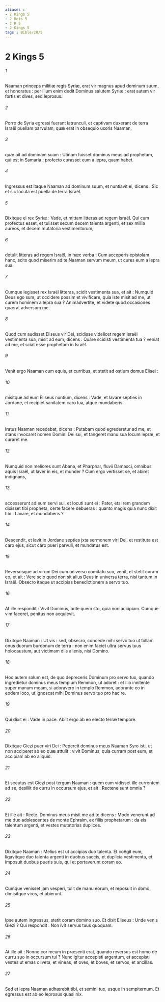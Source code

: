 ```yaml
---
aliases : 
- 2 Kings 5
- 2 Rois 5
- 2 R 5
- 2 Kings 5
tags : Bible/2R/5
---
```


# 2 Kings 5

###### 1
Naaman princeps militiæ regis Syriæ, erat vir magnus apud dominum suum, et honoratus : per illum enim dedit Dominus salutem Syriæ : erat autem vir fortis et dives, sed leprosus.
###### 2
Porro de Syria egressi fuerant latrunculi, et captivam duxerant de terra Israël puellam parvulam, quæ erat in obsequio uxoris Naaman,
###### 3
quæ ait ad dominam suam : Utinam fuisset dominus meus ad prophetam, qui est in Samaria : profecto curasset eum a lepra, quam habet.
###### 4
Ingressus est itaque Naaman ad dominum suum, et nuntiavit ei, dicens : Sic et sic locuta est puella de terra Israël.
###### 5
Dixitque ei rex Syriæ : Vade, et mittam litteras ad regem Israël. Qui cum profectus esset, et tulisset secum decem talenta argenti, et sex millia aureos, et decem mutatoria vestimentorum,
###### 6
detulit litteras ad regem Israël, in hæc verba : Cum acceperis epistolam hanc, scito quod miserim ad te Naaman servum meum, ut cures eum a lepra sua.
###### 7
Cumque legisset rex Israël litteras, scidit vestimenta sua, et ait : Numquid Deus ego sum, ut occidere possim et vivificare, quia iste misit ad me, ut curem hominem a lepra sua ? Animadvertite, et videte quod occasiones quærat adversum me.
###### 8
Quod cum audisset Eliseus vir Dei, scidisse videlicet regem Israël vestimenta sua, misit ad eum, dicens : Quare scidisti vestimenta tua ? veniat ad me, et sciat esse prophetam in Israël.
###### 9
Venit ergo Naaman cum equis, et curribus, et stetit ad ostium domus Elisei :
###### 10
misitque ad eum Eliseus nuntium, dicens : Vade, et lavare septies in Jordane, et recipiet sanitatem caro tua, atque mundaberis.
###### 11
Iratus Naaman recedebat, dicens : Putabam quod egrederetur ad me, et stans invocaret nomen Domini Dei sui, et tangeret manu sua locum lepræ, et curaret me.
###### 12
Numquid non meliores sunt Abana, et Pharphar, fluvii Damasci, omnibus aquis Israël, ut laver in eis, et munder ? Cum ergo vertisset se, et abiret indignans,
###### 13
accesserunt ad eum servi sui, et locuti sunt ei : Pater, etsi rem grandem dixisset tibi propheta, certe facere debueras : quanto magis quia nunc dixit tibi : Lavare, et mundaberis ?
###### 14
Descendit, et lavit in Jordane septies jxta sermonem viri Dei, et restituta est caro ejus, sicut caro pueri parvuli, et mundatus est.
###### 15
Reversusque ad virum Dei cum universo comitatu suo, venit, et stetit coram eo, et ait : Vere scio quod non sit alius Deus in universa terra, nisi tantum in Israël. Obsecro itaque ut accipias benedictionem a servo tuo.
###### 16
At ille respondit : Vivit Dominus, ante quem sto, quia non accipiam. Cumque vim faceret, penitus non acquievit.
###### 17
Dixitque Naaman : Ut vis : sed, obsecro, concede mihi servo tuo ut tollam onus duorum burdonum de terra : non enim faciet ultra servus tuus holocaustum, aut victimam diis alienis, nisi Domino.
###### 18
Hoc autem solum est, de quo depreceris Dominum pro servo tuo, quando ingredietur dominus meus templum Remmon, ut adoret : et illo innitente super manum meam, si adoravero in templo Remmon, adorante eo in eodem loco, ut ignoscat mihi Dominus servo tuo pro hac re.
###### 19
Qui dixit ei : Vade in pace. Abiit ergo ab eo electo terræ tempore.
###### 20
Dixitque Giezi puer viri Dei : Pepercit dominus meus Naaman Syro isti, ut non acciperet ab eo quæ attulit : vivit Dominus, quia curram post eum, et accipiam ab eo aliquid.
###### 21
Et secutus est Giezi post tergum Naaman : quem cum vidisset ille currentem ad se, desiliit de curru in occursum ejus, et ait : Rectene sunt omnia ?
###### 22
Et ille ait : Recte. Dominus meus misit me ad te dicens : Modo venerunt ad me duo adolescentes de monte Ephraim, ex filiis prophetarum : da eis talentum argenti, et vestes mutatorias duplices.
###### 23
Dixitque Naaman : Melius est ut accipias duo talenta. Et coëgit eum, ligavitque duo talenta argenti in duobus saccis, et duplicia vestimenta, et imposuit duobus pueris suis, qui et portaverunt coram eo.
###### 24
Cumque venisset jam vesperi, tulit de manu eorum, et reposuit in domo, dimisitque viros, et abierunt.
###### 25
Ipse autem ingressus, stetit coram domino suo. Et dixit Eliseus : Unde venis Giezi ? Qui respondit : Non ivit servus tuus quoquam.
###### 26
At ille ait : Nonne cor meum in præsenti erat, quando reversus est homo de curru suo in occursum tui ? Nunc igitur accepisti argentum, et accepisti vestes ut emas oliveta, et vineas, et oves, et boves, et servos, et ancillas.
###### 27
Sed et lepra Naaman adhærebit tibi, et semini tuo, usque in sempiternum. Et egressus est ab eo leprosus quasi nix.
